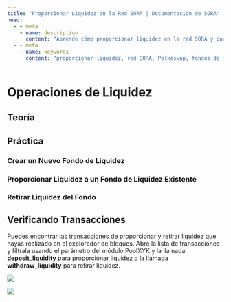 ```yaml
---
title: "Proporcionar Liquidez en la Red SORA | Documentación de SORA"
head:
  - - meta
    - name: description
      content: "Aprende cómo proporcionar liquidez en la red SORA y participar en los fondos de liquidez de Polkaswap. Descubre los beneficios de la provisión de liquidez, el proceso de añadir liquidez a los fondos, y cómo ganar recompensas por tus contribuciones al ecosistema de SORA."
  - - meta
    - name: keywords
      content: "proporcionar liquidez, red SORA, Polkaswap, fondos de liquidez, añadir liquidez, recompensas de liquidez"
---
```


# Operaciones de Liquidez

## Teoría

<!-- @include: /snippets/provide-liquidity-theory.md -->

## Práctica

### Crear un Nuevo Fondo de Liquidez

<!-- @include: /snippets/provide-liquidity-to-xyk-pools-new-liquidity-pool-polkaswap.md -->

### Proporcionar Liquidez a un Fondo de Liquidez Existente

<!-- @include: /snippets/provide-liquidity-to-xyk-pools-provide-to-existing-liquidity-pool-polkaswap.md -->

### Retirar Liquidez del Fondo

<!-- @include: /snippets/remove-from-liquidity-pool-polkaswap.md -->

## Verificando Transacciones

Puedes encontrar las transacciones de proporcionar y retirar liquidez que hayas realizado en el explorador de bloques. Abre la lista de transacciones y fíltrala usando el parámetro del módulo PoolXYK y la llamada **deposit_liquidity** para proporcionar liquidez o la llamada **withdraw_liquidity** para retirar liquidez.

![](.gitbook/assets/provide-liquidity-check-transactions-1.png)

![](.gitbook/assets/provide-liquidity-check-transactions-2.png)
